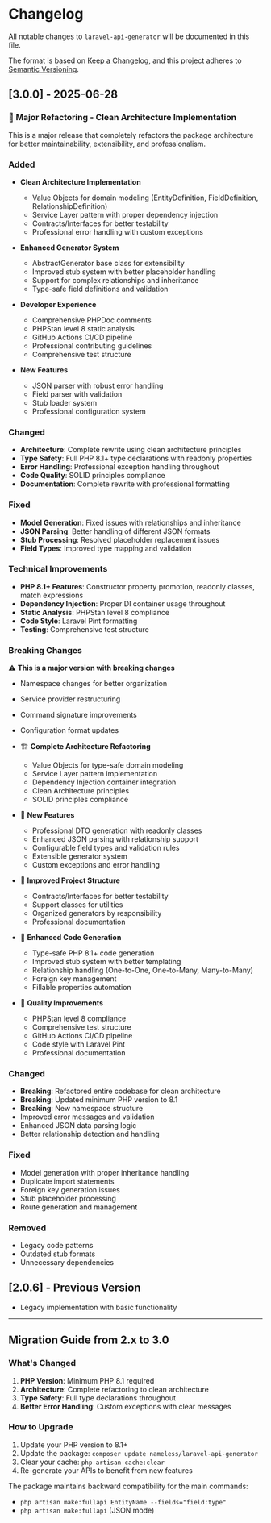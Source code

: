 # Changelog

All notable changes to `laravel-api-generator` will be documented in this file.

The format is based on [Keep a Changelog](https://keepachangelog.com/en/1.0.0/),
and this project adheres to [Semantic Versioning](https://semver.org/spec/v2.0.0.html).

## [3.0.0] - 2025-06-28

### 🚀 Major Refactoring - Clean Architecture Implementation

This is a major release that completely refactors the package architecture for better maintainability, extensibility, and professionalism.

### Added
- **Clean Architecture Implementation**
  - Value Objects for domain modeling (EntityDefinition, FieldDefinition, RelationshipDefinition)
  - Service Layer pattern with proper dependency injection
  - Contracts/Interfaces for better testability
  - Professional error handling with custom exceptions

- **Enhanced Generator System**
  - AbstractGenerator base class for extensibility
  - Improved stub system with better placeholder handling
  - Support for complex relationships and inheritance
  - Type-safe field definitions and validation

- **Developer Experience**
  - Comprehensive PHPDoc comments
  - PHPStan level 8 static analysis
  - GitHub Actions CI/CD pipeline
  - Professional contributing guidelines
  - Comprehensive test structure

- **New Features**
  - JSON parser with robust error handling
  - Field parser with validation
  - Stub loader system
  - Professional configuration system

### Changed
- **Architecture**: Complete rewrite using clean architecture principles
- **Type Safety**: Full PHP 8.1+ type declarations with readonly properties
- **Error Handling**: Professional exception handling throughout
- **Code Quality**: SOLID principles compliance
- **Documentation**: Complete rewrite with professional formatting

### Fixed
- **Model Generation**: Fixed issues with relationships and inheritance
- **JSON Parsing**: Better handling of different JSON formats
- **Stub Processing**: Resolved placeholder replacement issues
- **Field Types**: Improved type mapping and validation

### Technical Improvements
- **PHP 8.1+ Features**: Constructor property promotion, readonly classes, match expressions
- **Dependency Injection**: Proper DI container usage throughout
- **Static Analysis**: PHPStan level 8 compliance
- **Code Style**: Laravel Pint formatting
- **Testing**: Comprehensive test structure

### Breaking Changes
⚠️ **This is a major version with breaking changes**
- Namespace changes for better organization
- Service provider restructuring
- Command signature improvements
- Configuration format updates
- 🏗️ **Complete Architecture Refactoring**
  - Value Objects for type-safe domain modeling
  - Service Layer pattern implementation
  - Dependency Injection container integration
  - Clean Architecture principles
  - SOLID principles compliance

- 🔧 **New Features**
  - Professional DTO generation with readonly classes
  - Enhanced JSON parsing with relationship support
  - Configurable field types and validation rules
  - Extensible generator system
  - Custom exceptions and error handling

- 📁 **Improved Project Structure**
  - Contracts/Interfaces for better testability
  - Support classes for utilities
  - Organized generators by responsibility
  - Professional documentation

- 🚀 **Enhanced Code Generation**
  - Type-safe PHP 8.1+ code generation
  - Improved stub system with better templating
  - Relationship handling (One-to-One, One-to-Many, Many-to-Many)
  - Foreign key management
  - Fillable properties automation

- 🧪 **Quality Improvements**
  - PHPStan level 8 compliance
  - Comprehensive test structure
  - GitHub Actions CI/CD pipeline
  - Code style with Laravel Pint
  - Professional documentation

### Changed
- **Breaking**: Refactored entire codebase for clean architecture
- **Breaking**: Updated minimum PHP version to 8.1
- **Breaking**: New namespace structure
- Improved error messages and validation
- Enhanced JSON data parsing logic
- Better relationship detection and handling

### Fixed
- Model generation with proper inheritance handling
- Duplicate import statements
- Foreign key generation issues
- Stub placeholder processing
- Route generation and management

### Removed
- Legacy code patterns
- Outdated stub formats
- Unnecessary dependencies

## [2.0.6] - Previous Version
- Legacy implementation with basic functionality

---

## Migration Guide from 2.x to 3.0

### What's Changed
1. **PHP Version**: Minimum PHP 8.1 required
2. **Architecture**: Complete refactoring to clean architecture
3. **Type Safety**: Full type declarations throughout
4. **Better Error Handling**: Custom exceptions with clear messages

### How to Upgrade
1. Update your PHP version to 8.1+
2. Update the package: `composer update nameless/laravel-api-generator`
3. Clear your cache: `php artisan cache:clear`
4. Re-generate your APIs to benefit from new features

The package maintains backward compatibility for the main commands:
- `php artisan make:fullapi EntityName --fields="field:type"`
- `php artisan make:fullapi` (JSON mode)
